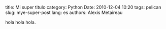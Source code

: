 title: Mi super titulo
category: Python
Date: 2010-12-04 10:20
tags: pelican
slug: mye-super-post
lang: es
authors: Alexis Metaireau

hola hola hola.

